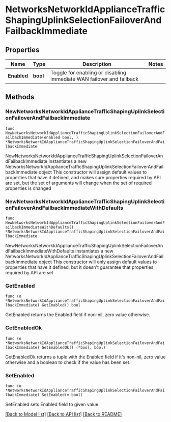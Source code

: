 # NetworksNetworkIdApplianceTrafficShapingUplinkSelectionFailoverAndFailbackImmediate

## Properties

Name | Type | Description | Notes
------------ | ------------- | ------------- | -------------
**Enabled** | **bool** | Toggle for enabling or disabling immediate WAN failover and failback | 

## Methods

### NewNetworksNetworkIdApplianceTrafficShapingUplinkSelectionFailoverAndFailbackImmediate

`func NewNetworksNetworkIdApplianceTrafficShapingUplinkSelectionFailoverAndFailbackImmediate(enabled bool, ) *NetworksNetworkIdApplianceTrafficShapingUplinkSelectionFailoverAndFailbackImmediate`

NewNetworksNetworkIdApplianceTrafficShapingUplinkSelectionFailoverAndFailbackImmediate instantiates a new NetworksNetworkIdApplianceTrafficShapingUplinkSelectionFailoverAndFailbackImmediate object
This constructor will assign default values to properties that have it defined,
and makes sure properties required by API are set, but the set of arguments
will change when the set of required properties is changed

### NewNetworksNetworkIdApplianceTrafficShapingUplinkSelectionFailoverAndFailbackImmediateWithDefaults

`func NewNetworksNetworkIdApplianceTrafficShapingUplinkSelectionFailoverAndFailbackImmediateWithDefaults() *NetworksNetworkIdApplianceTrafficShapingUplinkSelectionFailoverAndFailbackImmediate`

NewNetworksNetworkIdApplianceTrafficShapingUplinkSelectionFailoverAndFailbackImmediateWithDefaults instantiates a new NetworksNetworkIdApplianceTrafficShapingUplinkSelectionFailoverAndFailbackImmediate object
This constructor will only assign default values to properties that have it defined,
but it doesn't guarantee that properties required by API are set

### GetEnabled

`func (o *NetworksNetworkIdApplianceTrafficShapingUplinkSelectionFailoverAndFailbackImmediate) GetEnabled() bool`

GetEnabled returns the Enabled field if non-nil, zero value otherwise.

### GetEnabledOk

`func (o *NetworksNetworkIdApplianceTrafficShapingUplinkSelectionFailoverAndFailbackImmediate) GetEnabledOk() (*bool, bool)`

GetEnabledOk returns a tuple with the Enabled field if it's non-nil, zero value otherwise
and a boolean to check if the value has been set.

### SetEnabled

`func (o *NetworksNetworkIdApplianceTrafficShapingUplinkSelectionFailoverAndFailbackImmediate) SetEnabled(v bool)`

SetEnabled sets Enabled field to given value.



[[Back to Model list]](../README.md#documentation-for-models) [[Back to API list]](../README.md#documentation-for-api-endpoints) [[Back to README]](../README.md)


